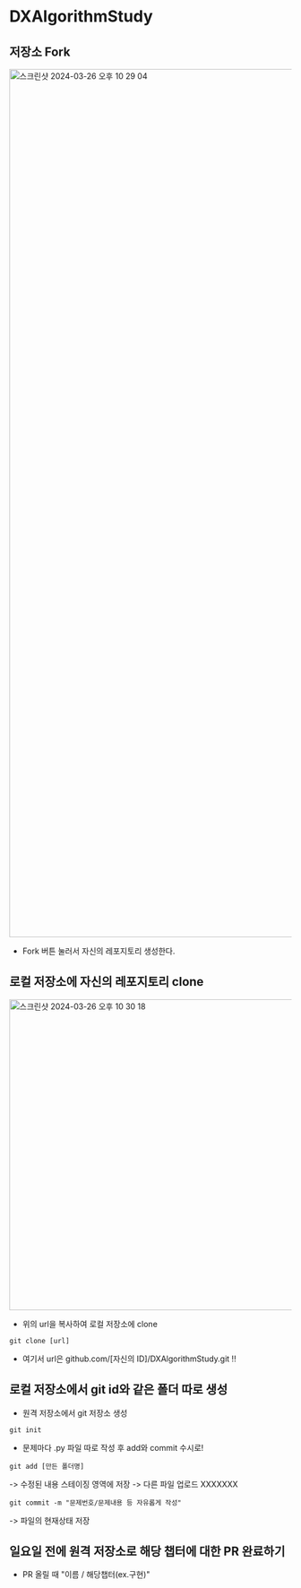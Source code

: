 # DXAlgorithmStudy
## 저장소 Fork

<img width="1550" alt="스크린샷 2024-03-26 오후 10 29 04" src="https://github.com/tleunwlp/DXAlgorithmStudy/assets/85726398/876b4da3-ac0f-43c8-96d2-8b226fb9d5dc">

- Fork 버튼 눌러서 자신의 레포지토리 생성한다.


## 로컬 저장소에 자신의 레포지토리 clone

<img width="555" alt="스크린샷 2024-03-26 오후 10 30 18" src="https://github.com/tleunwlp/DXAlgorithmStudy/assets/85726398/dd7d79eb-86ef-4fe5-bd1b-096ec1b0067d">

- 위의 url을 복사하여 로컬 저장소에 clone
```
git clone [url]
```
- 여기서 url은 github.com/[자신의 ID]/DXAlgorithmStudy.git !!

## 로컬 저장소에서 git id와 같은 폴더 따로 생성
- 원격 저장소에서 git 저장소 생성
```
git init
```
- 문제마다 .py 파일 따로 작성 후 add와 commit 수시로!
```
git add [만든 폴더명]
```
  -> 수정된 내용 스테이징 영역에 저장
  -> 다른 파일 업로드 XXXXXXX

```
git commit -m "문제번호/문제내용 등 자유롭게 작성"
```
  -> 파일의 현재상태 저장

## 일요일 전에 원격 저장소로 해당 챕터에 대한 PR 완료하기

- PR 올릴 때 "이름 / 해당챕터(ex.구현)"

